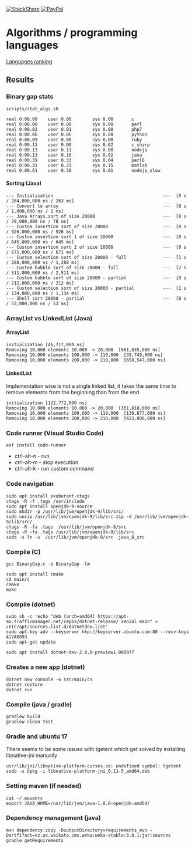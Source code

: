 [![StackShare](https://img.shields.io/badge/tech-stack-0690fa.svg?style=flat)](https://stackshare.io/graphai/graphai) [![PayPal](https://img.shields.io/badge/PayPal-Donate%20a%20beer-blue.svg)](https://paypal.me/martibayoalemany)

# Algorithms / programming languages

[Languages ranking](http://spectrum.ieee.org/static/interactive-the-top-programming-languages-2017)

## Results

### Binary gap stats 
```
scripts/stat_algs.sh
```

```
real 0:00.00    user 0.00        sys 0.00       c
real 0:00.00    user 0.00        sys 0.00       perl
real 0:00.02    user 0.01        sys 0.00       php7
real 0:00.06    user 0.06        sys 0.00       python
real 0:00.09    user 0.08        sys 0.00       ruby
real 0:00.11    user 0.08        sys 0.02       c_sharp
real 0:00.13    user 0.11        sys 0.00       nodejs
real 0:00.13    user 0.10        sys 0.02       java
real 0:00.39    user 0.33        sys 0.04       perl6
real 0:00.31    user 0.23        sys 0.15       matlab
real 0:00.61    user 0.58        sys 0.01       nodejs_slow
```

#### Sorting (Java)
```
--- Initialization                                          ---	 [0 s / 264,000,000 ns / 263 ms]
--- Convert to array                                        ---	 [0 s / 1,000,000 ns / 1 ms]
--- Java Arrays.sort of size 20000                          ---	 [0 s / 78,000,000 ns / 78 ms]
--- Custom insertion sort of size 20000                     ---	 [0 s / 926,000,000 ns / 926 ms]
--- Custom insertion sort 1 of size 20000                   ---	 [0 s / 645,000,000 ns / 645 ms]
--- Custom insertion sort 2 of size 20000                   ---	 [0 s / 671,000,000 ns / 671 ms]
--- Custom selection sort of size 20000 - full              ---	 [1 s / 288,000,000 ns / 1,288 ms]
--- Custom bubble sort of size 20000 - full                 ---	 [2 s / 511,000,000 ns / 2,511 ms]
--- Custom bubble sort of size 20000 - partial              ---	 [0 s / 212,000,000 ns / 212 ms]
--- Custom selection sort of size 20000 - partial           ---	 [1 s / 134,000,000 ns / 1,134 ms]
--- Shell sort 20000 - partial                              ---	 [0 s / 53,000,000 ns / 53 ms]
```

### ArrayList vs LinkedList (Java)
####  ArrayList
```
initialization [46,717,000 ns]
Removing 10,000 elements 10,000 -> 20,000  [661,835,000 ns]
Removing 10,000 elements 100,000 -> 110,000  [39,749,000 ns]
Removing 10,000 elements 200,000 -> 210,000  [658,547,000 ns]
```

#### LinkedList
Implementation wise is not a single linked list, it takes the same time to remove
elements from the beginning than from the end
```
initialization [122,772,000 ns]
Removing 10,000 elements 10,000 -> 20,000  [351,818,000 ns]
Removing 10,000 elements 100,000 -> 110,000  [139,877,000 ns]
Removing 10,000 elements 200,000 -> 210,000  [423,006,000 ns]
```

### Code runner (Visual Studio Code)
```
ext install code-runner
```
* ctrl-alt-n - run 
* ctrl-alt-m - stop execution 
* ctrl-alt-k - run custom command 


### Code navigation
```
sudo apt install exuberant-ctags
ctags -R -f .tags /usr/include
sudo apt install openjdk-9-source
sudo mkdir -p /usr/lib/jvm/openjdk-9/lib/src/
sudo unzip /usr/lib/jvm/openjdk-9/lib/src.zip -d /usr/lib/jvm/openjdk-9/lib/src/
ctags -R -fa .tags  /usr/lib/jvm/openjdk-8/src
ctags -R -fa .tags /usr/lib/jvm/openjdk-9/lib/src
sudo -s ln -s  /usr/lib/jvm/openjdk-8/src .java_8_src
```

### Compile  (C)
```
gcc BinaryGap.c -o BinaryGap -lm
```

```
sudo apt install cmake
cd main/c
cmake .
make
```

### Compile (dotnet)
```
sudo sh -c 'echo "deb [arch=amd64] https://apt-mo.trafficmanager.net/repos/dotnet-release/ xenial main" > /etc/apt/sources.list.d/dotnetdev.list'
sudo apt-key adv --keyserver hkp://keyserver.ubuntu.com:80 --recv-keys 417A0893
sudo apt-get update
```
```
sudo apt install dotnet-dev-2.0.0-preview1-005977
```

### Creates a new app (dotnet)
```
dotnet new console -o src/main/cs
dotnet restore
dotnet run
```

### Compile (java / gradle)
```
gradlew build
gradlew clean test
```

### Gradle and ubuntu 17
There seems to be some issues with tgetent which get solved by installing libnative-jni manually
```
usr/lib/jni/libnative-platform-curses.so: undefined symbol: tgetent
sudo -s dpkg -i libnative-platform-jni_0.11-5_amd64.deb
```

### Setting maven (if needed)
```
cat ~/.mavenrc
export JAVA_HOME=/usr/lib/jvm/java-1.8.0-openjdk-amd64/
```

### Dependency management (java)
```
mvn dependency:copy -DoutputDirectory=requirements_mvn -Dartfifact=nz.ac.waikato.cms.weka:weka-stable:3.8.1:jar:sources
gradle getRequirements
```

